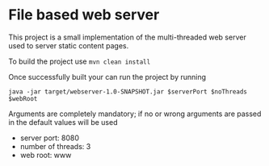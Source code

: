 # File based web server

This project is a small implementation of the multi-threaded web server used
to server static content pages. 

To  build the project use `mvn clean install`

Once successfully built your can run the project by running 

`java -jar target/webserver-1.0-SNAPSHOT.jar $serverPort $noThreads $webRoot`

Arguments are completely mandatory; if no or wrong arguments are passed in
the default values will be used
- server port: 8080
- number of threads: 3 
- web root: www 

